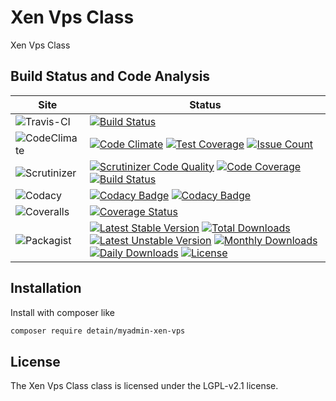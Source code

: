 # Xen Vps Class

Xen Vps Class

## Build Status and Code Analysis

Site          | Status
--------------|---------------------------
![Travis-CI](http://i.is.cc/storage/GYd75qN.png "Travis-CI")     | [![Build Status](https://travis-ci.org/detain/myadmin-xen-vps.svg?branch=master)](https://travis-ci.org/detain/myadmin-xen-vps)
![CodeClimate](http://i.is.cc/storage/GYlageh.png "CodeClimate")  | [![Code Climate](https://codeclimate.com/github/detain/myadmin-xen-vps/badges/gpa.svg)](https://codeclimate.com/github/detain/myadmin-xen-vps) [![Test Coverage](https://codeclimate.com/github/detain/myadmin-xen-vps/badges/coverage.svg)](https://codeclimate.com/github/detain/myadmin-xen-vps/coverage) [![Issue Count](https://codeclimate.com/github/detain/myadmin-xen-vps/badges/issue_count.svg)](https://codeclimate.com/github/detain/myadmin-xen-vps)
![Scrutinizer](http://i.is.cc/storage/GYeUnux.png "Scrutinizer")   | [![Scrutinizer Code Quality](https://scrutinizer-ci.com/g/myadmin-plugins/myadmin-xen-vps/badges/quality-score.png?b=master)](https://scrutinizer-ci.com/g/myadmin-plugins/myadmin-xen-vps/?branch=master) [![Code Coverage](https://scrutinizer-ci.com/g/myadmin-plugins/myadmin-xen-vps/badges/coverage.png?b=master)](https://scrutinizer-ci.com/g/myadmin-plugins/myadmin-xen-vps/?branch=master) [![Build Status](https://scrutinizer-ci.com/g/myadmin-plugins/myadmin-xen-vps/badges/build.png?b=master)](https://scrutinizer-ci.com/g/myadmin-plugins/myadmin-xen-vps/build-status/master)
![Codacy](http://i.is.cc/storage/GYi66Cx.png "Codacy")        | [![Codacy Badge](https://api.codacy.com/project/badge/Grade/226251fc068f4fd5b4b4ef9a40011d06)](https://www.codacy.com/app/detain/myadmin-xen-vps) [![Codacy Badge](https://api.codacy.com/project/badge/Coverage/25fa74eb74c947bf969602fcfe87e349)](https://www.codacy.com/app/detain/myadmin-xen-vps?utm_source=github.com&utm_medium=referral&utm_content=detain/myadmin-xen-vps&utm_campaign=Badge_Coverage)
![Coveralls](http://i.is.cc/storage/GYjNSim.png "Coveralls")    | [![Coverage Status](https://coveralls.io/repos/github/detain/db_abstraction/badge.svg?branch=master)](https://coveralls.io/github/detain/myadmin-xen-vps?branch=master)
![Packagist](http://i.is.cc/storage/GYacBEX.png "Packagist")     | [![Latest Stable Version](https://poser.pugx.org/detain/myadmin-xen-vps/version)](https://packagist.org/packages/detain/myadmin-xen-vps) [![Total Downloads](https://poser.pugx.org/detain/myadmin-xen-vps/downloads)](https://packagist.org/packages/detain/myadmin-xen-vps) [![Latest Unstable Version](https://poser.pugx.org/detain/myadmin-xen-vps/v/unstable)](//packagist.org/packages/detain/myadmin-xen-vps) [![Monthly Downloads](https://poser.pugx.org/detain/myadmin-xen-vps/d/monthly)](https://packagist.org/packages/detain/myadmin-xen-vps) [![Daily Downloads](https://poser.pugx.org/detain/myadmin-xen-vps/d/daily)](https://packagist.org/packages/detain/myadmin-xen-vps) [![License](https://poser.pugx.org/detain/myadmin-xen-vps/license)](https://packagist.org/packages/detain/myadmin-xen-vps)


## Installation

Install with composer like

```sh
composer require detain/myadmin-xen-vps
```

## License

The Xen Vps Class class is licensed under the LGPL-v2.1 license.

